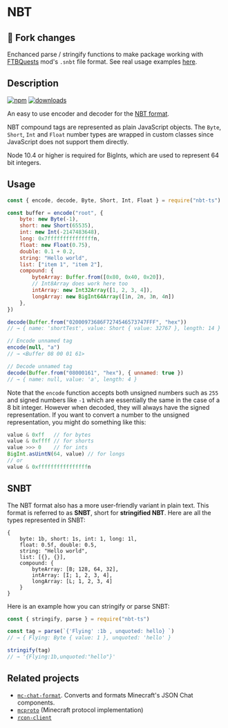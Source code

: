 # NBT

## 🍴 Fork changes

Enchanced parse / stringify functions to make package working with [FTBQuests](https://www.curseforge.com/minecraft/mc-mods/ftb-quests-forge) mod's `.snbt` file format. See real usage examples [here](https://github.com/Krutoy242/mc-tools/blob/8fcf43db35218c5003e1711a1da1316d18ebe397/packages/utils/src/mods/ftbquests.ts#L109-L119).

## Description

[![npm](https://img.shields.io/npm/v/ftbq-nbt.svg)](https://www.npmjs.com/package/ftbq-nbt)
[![downloads](https://img.shields.io/npm/dm/ftbq-nbt.svg)](https://www.npmjs.com/package/ftbq-nbt)

An easy to use encoder and decoder for the [NBT format](https://wiki.vg/NBT).

NBT compound tags are represented as plain JavaScript objects. The `Byte`, `Short`,
`Int` and `Float` number types are wrapped in custom classes since JavaScript
does not support them directly.

Node 10.4 or higher is required for BigInts, which are used to represent 64 bit integers.

## Usage

```js
const { encode, decode, Byte, Short, Int, Float } = require("nbt-ts")

const buffer = encode("root", {
    byte: new Byte(-1),
    short: new Short(65535),
    int: new Int(-2147483648),
    long: 0x7fffffffffffffffn,
    float: new Float(0.75),
    double: 0.1 + 0.2,
    string: "Hello world",
    list: ["item 1", "item 2"],
    compound: {
        byteArray: Buffer.from([0x80, 0x40, 0x20]),
        // Int8Array does work here too
        intArray: new Int32Array([1, 2, 3, 4]),
        longArray: new BigInt64Array([1n, 2n, 3n, 4n])
    },
})

decode(Buffer.from("02000973686F7274546573747FFF", "hex"))
// → { name: 'shortTest', value: Short { value: 32767 }, length: 14 }

// Encode unnamed tag
encode(null, "a")
// → <Buffer 08 00 01 61>

// Decode unnamed tag
decode(Buffer.from("08000161", "hex"), { unnamed: true })
// → { name: null, value: 'a', length: 4 }
```

Note that the `encode` function accepts both unsigned numbers such as `255` and signed
numbers like `-1` which are essentially the same in the case of a 8 bit integer.
However when decoded, they will always have the signed representation. If you want
to convert a number to the unsigned representation, you might do something like this:

```js
value & 0xff   // for bytes
value & 0xffff // for shorts
value >>> 0    // for ints
BigInt.asUintN(64, value) // for longs
// or
value & 0xffffffffffffffffn
```

## SNBT

The NBT format also has a more user-friendly variant in plain text. This format
is referred to as **SNBT**, short for **stringified NBT**.
Here are all the types represented in SNBT:

```
{
    byte: 1b, short: 1s, int: 1, long: 1l,
    float: 0.5f, double: 0.5,
    string: "Hello world",
    list: [{}, {}],
    compound: {
        byteArray: [B; 128, 64, 32],
        intArray: [I; 1, 2, 3, 4],
        longArray: [L; 1, 2, 3, 4]
    }
}
```

Here is an example how you can stringify or parse SNBT:

```js
const { stringify, parse } = require("nbt-ts")

const tag = parse(`{'Flying' :1b , unquoted: hello} `)
// → { Flying: Byte { value: 1 }, unquoted: 'hello' }

stringify(tag)
// → '{Flying:1b,unquoted:"hello"}'
```

## Related projects

- [`mc-chat-format`](https://github.com/janispritzkau/mc-chat-format).
    Converts and formats Minecraft's JSON Chat components.
- [`mcproto`](https://github.com/janispritzkau/mcproto) (Minecraft protocol implementation)
- [`rcon-client`](https://github.com/janispritzkau/rcon-client)
